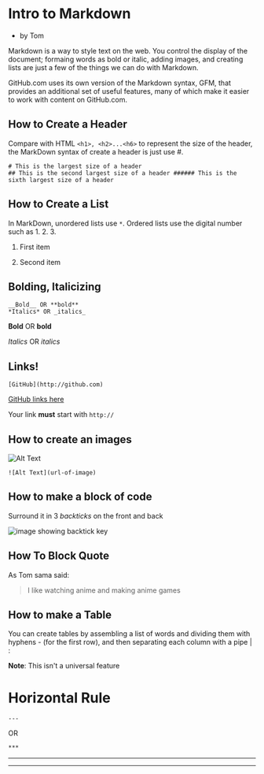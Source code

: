 # Intro to Markdown

* by Tom

Markdown is a way to style text on the web. You control the display of the document; formaing words as bold or italic, adding images, and creating lists are just a few of the things we can do with Markdown.

GitHub.com uses its own version of the Markdown syntax, GFM, that provides an additional set of useful features, many of which make it easier to work with content on GitHub.com.

## How to Create a Header

Compare with HTML ```<h1>, <h2>...<h6>``` to represent the size of the header, the MarkDown syntax of create a header is just use #.

```
# This is the largest size of a header
## This is the second largest size of a header ###### This is the sixth largest size of a header
```

## How to Create a List

In MarkDown, unordered lists use ```*```.
Ordered lists use the digital number such as 1. 2. 3.

1. First item

2. Second item

## Bolding, Italicizing

```
__Bold__ OR **bold**
*Italics* OR _italics_
```

__Bold__ OR **bold**  

*Italics* OR _italics_

## Links!

```
[GitHub](http://github.com)
```

[GitHub links here](http://github.com)

Your link __must__ start with ```http://```

## How to create an images

![Alt Text](https://mediaserver.responsesource.com/press-release/46413/gwg-awards-general-logo.jpg)

```
![Alt Text](url-of-image)
```

## How to make a block of code

Surround it in 3 *backticks* on the front and back

![image showing backtick key](https://i.stack.imgur.com/ETTnT.jpg)

## How To Block Quote

As Tom sama said:
> I like watching anime and making anime games

## How to make a Table

You can create tables by assembling a list of words and dividing them with hyphens - (for the first row), and then separating each column with a pipe | :

**Note**: This isn't a universal feature

# Horizontal Rule

```
---
```

OR

```
***
```

---
***
